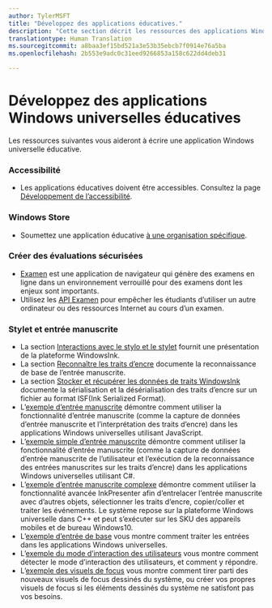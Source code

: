 ```yaml
---
author: TylerMSFT
title: "Développez des applications éducatives."
description: "Cette section décrit les ressources des applications Windows universelles à votre disposition pour l’écriture d’applications éducatives pour la plateforme Windows10."
translationtype: Human Translation
ms.sourcegitcommit: a8baa3ef15bd521a3e53b35ebcb7f0914e76a5ba
ms.openlocfilehash: 2b553e9adc0c31eed9266853a158c622dd4deb31

---
```

# Développez des applications Windows universelles éducatives
Les ressources suivantes vous aideront à écrire une application Windows universelle éducative.

### Accessibilité
- Les applications éducatives doivent être accessibles. Consultez la page [Développement de l’accessibilité]( https://developer.microsoft.com/en-us/windows/accessible-apps).

### Windows Store
-  Soumettez une application éducative [à une organisation spécifique](https://msdn.microsoft.com/windows/uwp/publish/distribute-lob-apps-to-enterprises).

### Créer des évaluations sécurisées
- [Examen](https://technet.microsoft.com/en-us/edu/windows/take-tests-in-windows-10) est une application de navigateur qui génère des examens en ligne dans un environnement verrouillé pour des examens dont les enjeux sont importants.
- Utilisez les [API Examen](take-a-test-api.md) pour empêcher les étudiants d’utiliser un autre ordinateur ou des ressources Internet au cours d’un examen.

### Stylet et entrée manuscrite
- La section [Interactions avec le stylo et le stylet](https://msdn.microsoft.com/windows/uwp/input-and-devices/pen-and-stylus-interactions) fournit une présentation de la plateforme WindowsInk.
- La section [Reconnaître les traits d’encre](https://msdn.microsoft.com/windows/uwp/input-and-devices/convert-ink-to-text) documente la reconnaissance de base de l’entrée manuscrite.
- La section [Stocker et récupérer les données de traits WindowsInk](https://msdn.microsoft.com/windows/uwp/input-and-devices/save-and-load-ink) documente la sérialisation et la désérialisation des traits d’encre sur un fichier au format ISF(Ink Serialized Format).
- L’[exemple d’entrée manuscrite](https://github.com/Microsoft/Windows-universal-samples/tree/master/Samples/Ink) démontre comment utiliser la fonctionnalité d’entrée manuscrite (comme la capture de données d’entrée manuscrite et l’interprétation des traits d’encre) dans les applications Windows universelles utilisant JavaScript.
- L’[exemple simple d’entrée manuscrite](https://github.com/Microsoft/Windows-universal-samples/tree/master/Samples/SimpleInk) démontre comment utiliser la fonctionnalité d’entrée manuscrite (comme la capture de données d’entrée manuscrite de l’utilisateur et l’exécution de la reconnaissance des entrées manuscrites sur les traits d’encre) dans les applications Windows universelles utilisant C#.
- L’[exemple d’entrée manuscrite complexe](https://github.com/Microsoft/Windows-universal-samples/tree/master/Samples/ComplexInk) démontre comment utiliser la fonctionnalité avancée InkPresenter afin d’entrelacer l’entrée manuscrite avec d’autres objets, sélectionner les traits d’encre, copier/coller et traiter les événements. Le système repose sur la plateforme Windows universelle dans C++ et peut s’exécuter sur les SKU des appareils mobiles et de bureau Windows10.
- L’[exemple d’entrée de base](https://github.com/Microsoft/Windows-universal-samples/tree/master/Samples/BasicInput) vous montre comment traiter les entrées dans les applications Windows universelles.
- L’[exemple du mode d’interaction des utilisateurs](https://github.com/Microsoft/Windows-universal-samples/tree/master/Samples/UserInteractionMode) vous montre comment détecter le mode d’interaction des utilisateurs, et comment y répondre.
- L’[exemple des visuels de focus](https://github.com/Microsoft/Windows-universal-samples/tree/master/Samples/XamlFocusVisuals) vous montre comment tirer parti des nouveaux visuels de focus dessinés du système, ou créer vos propres visuels de focus si les éléments dessinés du système ne satisfont pas vos besoins.



<!--HONumber=Aug16_HO5-->


